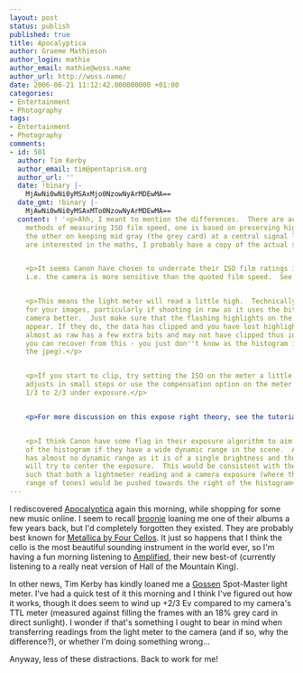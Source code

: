 ```yaml
---
layout: post
status: publish
published: true
title: Apocalyptica
author: Graeme Mathieson
author_login: mathie
author_email: mathie@woss.name
author_url: http://woss.name/
date: 2006-06-21 11:12:42.000000000 +01:00
categories:
- Entertainment
- Photography
tags:
- Entertainment
- Photography
comments:
- id: 501
  author: Tim Kerby
  author_email: tim@pentaprism.org
  author_url: ''
  date: !binary |-
    MjAwNi0wNi0yMSAxMjo0NzowNyArMDEwMA==
  date_gmt: !binary |-
    MjAwNi0wNi0yMSAxMTo0NzowNyArMDEwMA==
  content: ! '<p>Ahh, I meant to mention the differences.  There are actually two
    methods of measuring ISO film speed, one is based on preserving highlights and
    the other on keeping mid gray (the grey card) at a central signal level.  If you
    are interested in the maths, I probably have a copy of the actual spec somewhere.</p>


    <p>It seems Canon have chosen to underrate their ISO film ratings in Camera -
    i.e. the camera is more sensitive than the quoted film speed.  See http://www.dpreview.com/reviews/canoneos5d/page21.asp</p>


    <p>This means the light meter will read a little high.  Technically, this is better
    for your images, particularly if shooting in raw as it uses the bit range of the
    camera better.  Just make sure that the flashing highlights on the histogram don''t
    appear. If they do, the data has clipped and you have lost highlight detail (well,
    almost as raw has a few extra bits and may not have clipped thus in some situations
    you can recover from this - you just don''t know as the histogram is based upon
    the jpeg).</p>


    <p>If you start to clip, try setting the ISO on the meter a little higher if it
    adjusts in small steps or use the compensation option on the meter to dial in
    1/3 to 2/3 under exposure.</p>


    <p>For more discussion on this expose right theory, see the tutorial here: http://www.luminous-landscape.com/tutorials/expose-right.shtml</p>


    <p>I think Canon have some flag in their exposure algorithm to aim for the right
    of the histogram if they have a wide dynamic range in the scene.  A grey card
    has almost no dynamic range as it is of a single brightness and thus the camera
    will try to center the exposure.  This would be consistent with the extra sensitivity
    such that both a lightmeter reading and a camera exposure (where there is a wide
    range of tones) would be pushed towards the right of the histogram</p>'
---
```

I rediscovered [Apocalyptica](http://www.apocalyptica.com/home/) again this morning, while shopping for some new music online.  I seem to recall [broonie](http://www.sirena.org.uk/log/) loaning me one of their albums a few years back, but I'd completely forgotten they existed.  They are probably best known for [Metallica by Four Cellos](http://www.apocalyptica.com/releases/metallica.php).  It just so happens that I think the cello is the most beautiful sounding instrument in the world ever, so I'm having a fun morning listening to [Amplified](http://www.apocalyptica.com/releases/amplified.php), their new best-of (currently listening to a really neat version of Hall of the Mountain King).

In other news, Tim Kerby has kindly loaned me a [Gossen](http://www.gossen-photo.de/english/) Spot-Master light meter.  I've had a quick test of it this morning and I think I've figured out how it works, though it does seem to wind up +2/3 Ev compared to my camera's TTL meter (measured against filling the frames with an 18% grey card in direct sunlight).  I wonder if that's something I ought to bear in mind when transferring readings from the light meter to the camera (and if so, why the difference?), or whether I'm doing something wrong...

Anyway, less of these distractions.  Back to work for me!

